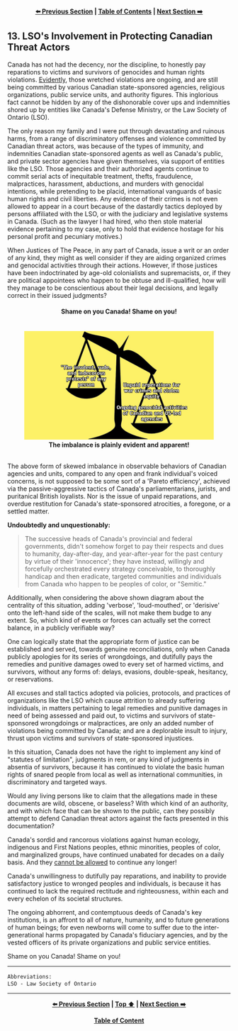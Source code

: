 <div align="center">
  
  **[:arrow_left: Previous Section][Prev] | [Table of Contents][TOC] | [Next Section :arrow_right:][Next]**
  
  [Prev]: /expose/12-0.md
  [Next]: /expose/14-0.md
  [TOC]: /README.md#table-of-contents
  
</div>

## 13. LSO's Involvement in Protecting Canadian Threat Actors

Canada has not had the decency, nor the discipline, to honestly pay reparations to victims and survivors of genocides and human rights violations. [Evidently](https://github.com/true-hindsight/grim-realities/blob/main/debugging-the-full-stack.md#40-debugging-the-full-stack-of-institutional-faults-and-errors), those wretched violations are ongoing, and are still being committed by various Canadian state-sponsored agencies, religious organizations, public service units, and authority figures. This inglorious fact cannot be hidden by any of the dishonorable cover ups and indemnities shored up by entities like Canada's Defense Ministry, or the Law Society of Ontario (LSO).

The only reason my family and I were put through devastating and ruinous harms, from a range of discriminatory offenses and violence committed by Canadian threat actors, was because of the types of immunity, and indemnities Canadian state-sponsored agents as well as Canada's public, and private sector agencies have given themselves, via support of entities like the LSO. Those agencies and their authorized agents continue to commit serial acts of inequitable treatment, thefts, fraudulence, malpractices, harassment, abductions, and murders with genocidal intentions, while pretending to be placid, international vanguards of basic human rights and civil liberties. Any evidence of their crimes is not even allowed to appear in a court because of the dastardly tactics deployed by persons affiliated with the LSO, or with the judiciary and legislative systems in Canada. (Such as the lawyer I had hired, who then stole material evidence pertaining to my case, only to hold that evidence hostage for his personal profit and pecuniary motives.) 

When Justices of The Peace, in any part of Canada, issue a writ or an order of any kind, they might as well consider if they are aiding organized crimes and genocidal activities through their actions. However, if those justices have been indoctrinated by age-old colonialists and supremacists, or, if they are political appointees who happen to be obtuse and ill-qualified, how will they manage to be conscientious about their legal decisions, and legally correct in their issued judgments? 

<div align="center">
  <h4>Shame on you Canada! Shame on you!</h4>
  <br>
  <img width="85%" src="../reference/img/tilted-scales-comparison.png"></img>
  <br>
  <b>The imbalance is plainly evident and apparent!</b>
</div>

<br>

The above form of skewed imbalance in observable behaviors of Canadian agencies and units, compared to any open and frank individual's voiced concerns, is not supposed to be some sort of a 'Pareto efficiency', achieved via the passive-aggressive tactics of Canada's parliamentarians, jurists, and puritanical British loyalists. Nor is the issue of unpaid reparations, and overdue restitution for Canada's state-sponsored atrocities, a foregone, or a settled matter. 

**Undoubtedly and unquestionably:** 

>The successive heads of Canada's provincial and federal governments, didn't somehow forget to pay their respects and dues to humanity, day-after-day, and year-after-year for the past century by virtue of their 'innocence'; they have instead, willingly and forcefully orchestrated every strategy conceivable, to thoroughly handicap and then eradicate, targeted communities and individuals from Canada who happen to be peoples of color, or "Semitic." 

Additionally, when considering the above shown diagram about the centrality of this situation, adding 'verbose', 'loud-mouthed', or 'derisive' onto the left-hand side of the scales, will not make them budge to any extent. So, which kind of events or forces can actually set the correct balance, in a publicly verifiable way?

One can logically state that the appropriate form of justice can be established and served, towards genuine reconciliations, only when Canada publicly apologies for its series of wrongdoings, and dutifully pays the remedies and punitive damages owed to every set of harmed victims, and survivors, without any forms of: delays, evasions, double-speak, hesitancy, or reservations. 

All excuses and stall tactics adopted via policies, protocols, and practices of organizations like the LSO which cause attrition to already suffering individuals, in matters pertaining to legal remedies and punitive damages in need of being assessed and paid out, to victims and survivors of state-sponsored wrongdoings or malpractices, are only an added number of violations being committed by Canada; and are a deplorable insult to injury, thrust upon victims and survivors of state-sponsored injustices. 

In this situation, Canada does not have the right to implement any kind of "statutes of limitation", judgments in rem, or any kind of judgments in absentia of survivors, because it has continued to violate the basic human rights of snared people from local as well as international communities, in discriminatory and targeted ways. 

Would any living persons like to claim that the allegations made in these documents are wild, obscene, or baseless? With which kind of an authority, and with which face that can be shown to the public, can they possibly attempt to defend Canadian threat actors against the facts presented in this documentation? 

Canada's sordid and rancorous violations against human ecology, indigenous and First Nations peoples, ethnic minorities, peoples of color, and marginalized groups, have continued unabated for decades on a daily basis. And they <ins>cannot be allowed</ins> to continue any longer! 

Canada's unwillingness to dutifully pay reparations, and inability to provide satisfactory justice to wronged peoples and individuals, is because it has continued to lack the required rectitude and righteousness, within each and every echelon of its societal structures. 

The ongoing abhorrent, and contemptuous deeds of Canada's key institutions, is an affront to all of nature, humanity, and to future generations of human beings; for even newborns will come to suffer due to the inter-generational harms propagated by Canada's fiduciary agencies, and by the vested officers of its private organizations and public service entities.  

Shame on you Canada! Shame on you!

---

```
Abbreviations:
LSO - Law Society of Ontario
```

---

<div align="center">
  
  **[:arrow_left: Previous Section][Prev] | [Top :arrow_up:][Top] | [Next Section :arrow_right:][Next]** 
  
  **[Table of Content][TOC]**

  [Prev]: /expose/12-0.md
  [Top]: /expose/13-0.md#13-lsos-involvement-in-protecting-canadian-threat-actors
  [Next]: /expose/14-0.md
  [TOC]: /README.md#table-of-contents
  
</div>